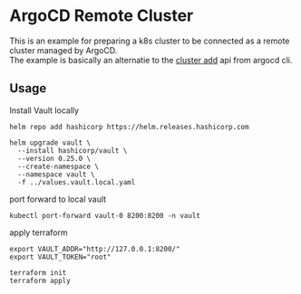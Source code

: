 # ArgoCD Remote Cluster

This is an example for preparing a k8s cluster to be connected as a remote cluster managed by ArgoCD.  
The example is basically an alternatie to the [cluster add](https://argo-cd.readthedocs.io/en/stable/user-guide/commands/argocd_cluster_add/) api from argocd cli.  

## Usage
Install Vault locally
```shell
helm repo add hashicorp https://helm.releases.hashicorp.com

helm upgrade vault \
  --install hashicorp/vault \
  --version 0.25.0 \
  --create-namespace \
  --namespace vault \
  -f ../values.vault.local.yaml
```
port forward to local vault
```shell
kubectl port-forward vault-0 8200:8200 -n vault
```

apply terraform
```shell
export VAULT_ADDR="http://127.0.0.1:8200/"
export VAULT_TOKEN="root"

terraform init
terraform apply
```